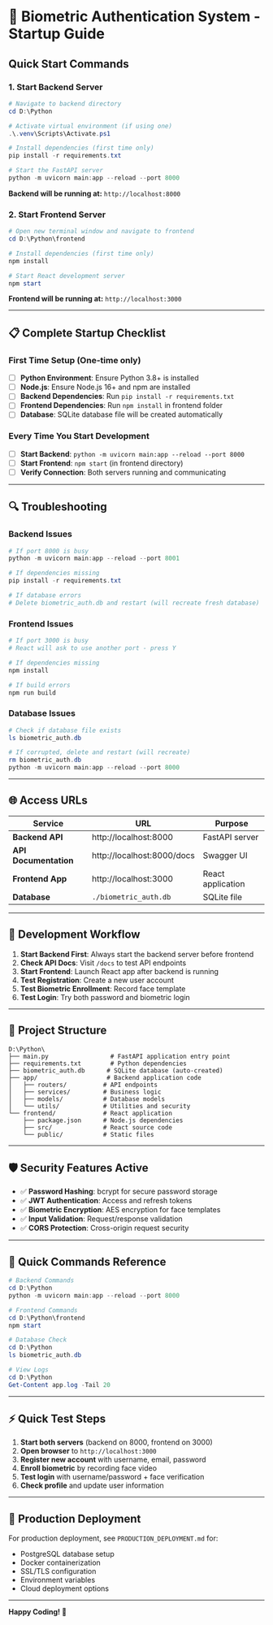 # 🚀 Biometric Authentication System - Startup Guide

## Quick Start Commands

### 1. Start Backend Server
```powershell
# Navigate to backend directory
cd D:\Python

# Activate virtual environment (if using one)
.\.venv\Scripts\Activate.ps1

# Install dependencies (first time only)
pip install -r requirements.txt

# Start the FastAPI server
python -m uvicorn main:app --reload --port 8000
```

**Backend will be running at:** `http://localhost:8000`

### 2. Start Frontend Server
```powershell
# Open new terminal window and navigate to frontend
cd D:\Python\frontend

# Install dependencies (first time only)
npm install

# Start React development server
npm start
```

**Frontend will be running at:** `http://localhost:3000`

---

## 📋 Complete Startup Checklist

### First Time Setup (One-time only)
- [ ] **Python Environment**: Ensure Python 3.8+ is installed
- [ ] **Node.js**: Ensure Node.js 16+ and npm are installed
- [ ] **Backend Dependencies**: Run `pip install -r requirements.txt`
- [ ] **Frontend Dependencies**: Run `npm install` in frontend folder
- [ ] **Database**: SQLite database file will be created automatically

### Every Time You Start Development
- [ ] **Start Backend**: `python -m uvicorn main:app --reload --port 8000`
- [ ] **Start Frontend**: `npm start` (in frontend directory)
- [ ] **Verify Connection**: Both servers running and communicating

---

## 🔍 Troubleshooting

### Backend Issues
```powershell
# If port 8000 is busy
python -m uvicorn main:app --reload --port 8001

# If dependencies missing
pip install -r requirements.txt

# If database errors
# Delete biometric_auth.db and restart (will recreate fresh database)
```

### Frontend Issues
```powershell
# If port 3000 is busy
# React will ask to use another port - press Y

# If dependencies missing
npm install

# If build errors
npm run build
```

### Database Issues
```powershell
# Check if database file exists
ls biometric_auth.db

# If corrupted, delete and restart (will recreate)
rm biometric_auth.db
python -m uvicorn main:app --reload --port 8000
```

---

## 🌐 Access URLs

| Service | URL | Purpose |
|---------|-----|---------|
| **Backend API** | http://localhost:8000 | FastAPI server |
| **API Documentation** | http://localhost:8000/docs | Swagger UI |
| **Frontend App** | http://localhost:3000 | React application |
| **Database** | `./biometric_auth.db` | SQLite file |

---

## 🔧 Development Workflow

1. **Start Backend First**: Always start the backend server before frontend
2. **Check API Docs**: Visit `/docs` to test API endpoints
3. **Start Frontend**: Launch React app after backend is running
4. **Test Registration**: Create a new user account
5. **Test Biometric Enrollment**: Record face template
6. **Test Login**: Try both password and biometric login

---

## 📁 Project Structure

```
D:\Python\
├── main.py                 # FastAPI application entry point
├── requirements.txt        # Python dependencies
├── biometric_auth.db      # SQLite database (auto-created)
├── app/                   # Backend application code
│   ├── routers/          # API endpoints
│   ├── services/         # Business logic
│   ├── models/           # Database models
│   └── utils/            # Utilities and security
└── frontend/             # React application
    ├── package.json      # Node.js dependencies
    ├── src/              # React source code
    └── public/           # Static files
```

---

## 🛡️ Security Features Active

- ✅ **Password Hashing**: bcrypt for secure password storage
- ✅ **JWT Authentication**: Access and refresh tokens
- ✅ **Biometric Encryption**: AES encryption for face templates
- ✅ **Input Validation**: Request/response validation
- ✅ **CORS Protection**: Cross-origin request security

---

## 📝 Quick Commands Reference

```powershell
# Backend Commands
cd D:\Python
python -m uvicorn main:app --reload --port 8000

# Frontend Commands  
cd D:\Python\frontend
npm start

# Database Check
cd D:\Python
ls biometric_auth.db

# View Logs
cd D:\Python
Get-Content app.log -Tail 20
```

---

## ⚡ Quick Test Steps

1. **Start both servers** (backend on 8000, frontend on 3000)
2. **Open browser** to `http://localhost:3000`
3. **Register new account** with username, email, password
4. **Enroll biometric** by recording face video
5. **Test login** with username/password + face verification
6. **Check profile** and update user information

---

## 🎯 Production Deployment

For production deployment, see `PRODUCTION_DEPLOYMENT.md` for:
- PostgreSQL database setup
- Docker containerization
- SSL/TLS configuration
- Environment variables
- Cloud deployment options

---

**Happy Coding! 🚀**
